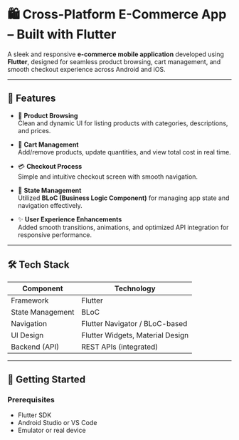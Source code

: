 # 🛍️ Cross-Platform E-Commerce App – Built with Flutter

A sleek and responsive **e-commerce mobile application** developed using **Flutter**, designed for seamless product browsing, cart management, and smooth checkout experience across Android and iOS.

---

## 📱 Features

- 🛒 **Product Browsing**  
  Clean and dynamic UI for listing products with categories, descriptions, and prices.

- 🧺 **Cart Management**  
  Add/remove products, update quantities, and view total cost in real time.

- 💳 **Checkout Process**  
  Simple and intuitive checkout screen with smooth navigation.

- 🔁 **State Management**  
  Utilized **BLoC (Business Logic Component)** for managing app state and navigation effectively.

- ✨ **User Experience Enhancements**  
  Added smooth transitions, animations, and optimized API integration for responsive performance.

---

## 🛠️ Tech Stack

| Component        | Technology       |
|------------------|------------------|
| Framework        | Flutter           |
| State Management | BLoC              |
| Navigation       | Flutter Navigator / BLoC-based |
| UI Design        | Flutter Widgets, Material Design |
| Backend (API)    | REST APIs (integrated) |

---


## 🚀 Getting Started

### Prerequisites

- Flutter SDK
- Android Studio or VS Code
- Emulator or real device

